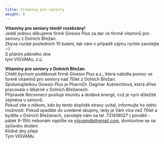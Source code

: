 ```yaml
---
title: Vitamíny pro seniory
weight: 8
---
```

**Vitamíny pro seniory téměř rozebrány!**\
Ještě jednou děkujeme firmě Ginesio Plus za dar ve formě vitamínů pro seniory z Dolních Břežan.\
Zbývá rozdat posledních 10 balení, tak nám v případě zájmu rychle zavolejte :-)\
S přáním pěkného dne\
tým VIGVAMu, z.ú.

**Vitamíny pro seniory z Dolních Břežan.**\
Chtěli bychom poděkovat firmě Ginesio Plus a.s., která nabídla pomoc ve formě vitamínů pro seniory nad 70let z Dolních Břežan.\
Spolumajitelkou Ginesio Plus je PharmDr. Dagmar Aubrechtová, která dříve pracovala v lékárně v Dolních Břežanech.\
Přípravek Reconnect posiluje imunitu a dodává energii, což je nyní důležité zejména u seniorů.\
Pokud víte o někom, kdo by tento doplněk stravy uvítal, informujte ho otéto možnosti. Pokud spadáte do uvedené skupiny, tedy je Vám více než 70let a bydlíte v Dolních Břežanech, zavolejte nám na tel .731419027 ( pondělí - pátek 9-15h) nebonám napište na [vigvamdb@gmail.com](https://mail.centrum.cz/#composeto), domluvíme se na způsobu dodání.\
Klidné dny přeje\
Tým VIGVAMu